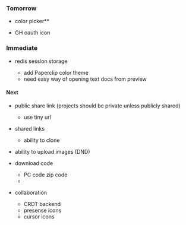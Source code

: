 ### Tomorrow


- color picker**

- GH oauth icon


### Immediate

- redis session storage

  - add Paperclip color theme
  - need easy way of opening text docs from preview

#### Next

- public share link (projects should be private unless publicly shared)
  - use tiny url

- shared links
  - ability to clone

- ability to upload images (DND)
- download code
  - PC code zip code
  - 

- collaboration
  - CRDT backend
  - presense icons
  - cursor icons
